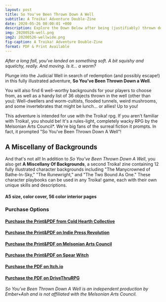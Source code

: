 ```yaml
---
layout: post
title: So You've Been Thrown Down A Well
subtitle: A Troika! Adventure Double-Zine
date: 2020-05-26 00:00:01 +000
description: Explore the Down Below after being (justifiably) thrown down a well in this adventure for Troika!
img: 20200526-well.png
img2: 20200526-wellwide.png
fig-caption: A Troika! Adventure Double-Zine
format: PDF & Print Available
---
```

*After a long fall, you've landed on something soft. A bit squishy and squelchy, really. And moving. Is it... a worm?*

Plunge into the Judicial Well in search of redemption (and possibly escape!) in this fully illustrated adventure, **So You've Been Thrown Down a Well**.

You will also find 6 well-worthy backgrounds for your players to choose from, as well as a handy list of 36 objects thrown in the well (other than you): Well-dwellers and worm-cultists, flooded tunnels, weird mushrooms, and some invertebrates that might be lunch... or allies! Up to you!

This adventure is intended for use with the Troika! rpg. If you aren't familiar with Troika!, you should be! It's a rules-light, completely wacky RPG by the Melsonian Arts Council*. We're big fans of the surreal fiction it prompts. In fact, it prompted "So You've Been Thrown Down A Well"!

## A Miscellany of Backgrounds

And that's not all! In addition to *So You've Been Thrown Down A Well*, you also get **A Miscellany Of Backgrounds**, a second Troika! zine containing 12 fully illustrated character backgrounds including "The Manycrowned of Bathe-In-Sky," "The Runewright," and "The Two Bound As One." These character playbooks can be used in any Troika! game, each with their own unique skills and descriptions.

#### A5 size, color cover, 56 color interior pages

### Purchase Options
#### [Purchase the Print&PDF from Cold Hearth Collective](https://www.coldhearthcollective.com/product/so-you-ve-been-thrown-down-a-well)
#### [Purchase the Print&PDF on Indie Press Revolution](https://www.indiepressrevolution.com/xcart/So-Youve-Been-Thrown-Down-A-Well-Print-PDF.html)
#### [Purchase the Print&PDF on Melsonian Arts Council](https://www.melsonia.com/so-youve-been-thrown-down-a-well-258-p.asp)
#### [Purchase the Print&PDF on Spear Witch](https://spearwitch.com/products/so-youve-been-thrown-down-a-well-a-miscellany-of-backgrounds)
#### [Purchase the PDF on Itch.io](https://byemberandash.itch.io/downawell/purchase)
#### [Purchase the PDF on DriveThruRPG](https://www.drivethrurpg.com/product/313219/So-Youve-Been-Thrown-Down-A-Well)

*So You've Been Thrown Down A Well is an independent production by Ember+Ash and is not affiliated with the Melsonian Arts Council.*
